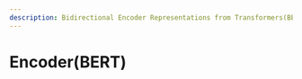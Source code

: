 ```yaml
---
description: Bidirectional Encoder Representations from Transformers(BERT)
---
```


# Encoder(BERT)

###
